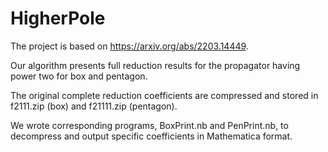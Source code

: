 # HigherPole

The project is based on https://arxiv.org/abs/2203.14449.

Our algorithm presents full reduction results for the propagator having power two for box and pentagon.

The original complete reduction coefficients are compressed and stored in f2111.zip (box) and f21111.zip (pentagon).

We wrote corresponding programs, BoxPrint.nb and PenPrint.nb, to decompress and output specific coefficients in Mathematica format.
